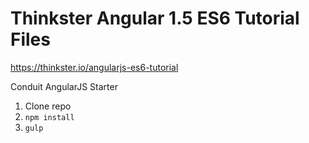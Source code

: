 # Thinkster Angular 1.5 ES6 Tutorial Files

https://thinkster.io/angularjs-es6-tutorial

Conduit AngularJS Starter

1. Clone repo
2. `npm install`
3. `gulp`
